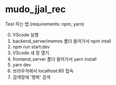 # mudo_jjal_rec

Test 하는 법 (requirements: npm, yarn)

0. VScode 실행
1. backend_server/memes 폴더 들어가서 npm intall
2. npm run start:dev
3. VScode 새 창 열기
4. frontend_server 폴더 들어가서 yarn install
5. yarn dev
6. 브라우저에서 localhost:80 접속
7. 검색창에 '행복' 검색
